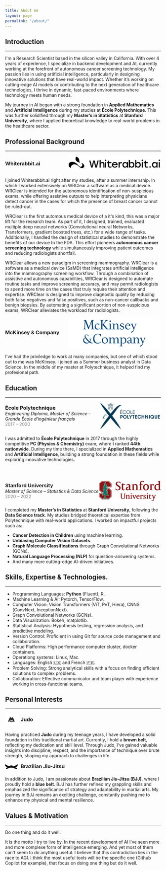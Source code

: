 ```yaml
---
title: About me
layout: page
permalink: "/about/"
---
```


## Introduction
---


I'm a Research Scientist based in the silicon valley in California.
With over 4 years of experience, I specialize in backend development and AI, currently working at the forefront of autonomous cancer screening technology. My passion lies in using artificial intelligence, particularly in designing innovative solutions that have real-world impact. Whether it’s working on cutting-edge AI models or contributing to the next generation of healthcare technologies, I thrive in dynamic, fast-paced environments where technology meets human needs.

My journey in AI began with a strong foundation in **Applied Mathematics** and **Artificial Intelligence** during my studies at **École Polytechnique**. This was further solidified through my **Master’s in Statistics** at **Stanford University**, where I applied theoretical knowledge to real-world problems in the healthcare sector.


## Professional Background
---

<div style="display: flex; align-items: center; justify-content: space-between; margin-bottom: 20px;">
  <h3 style="margin: 0;">Whiterabbit.ai</h3>
  <img src="/assets/images/whiterabbit.jpg" alt="Whiterabbit.ai" style="width: 300px; height: auto;">
</div>

I joined Whiterabbit.ai right after my studies, after a summer internship. In which I worked extensively on WRClear a software as a medical device. WRClear is intended for the autonomous identification of non-suspicious exams, while offering assistive outputs to help interpreting physicians detect cancer in the cases for which the presence of breast cancer cannot be ruled-out.

WRClear is the first automous medical device of a it's kind, this was a major lift for the research team. As part of it, I designed, trained, evaluated multiple deep neural networks (Convolutional neural Networks, Transformers, gradient boosted trees, etc.) for a wide range of tasks. Additionally, I handled the design of statistical studies to demonstrate the benefits of our device to the FDA. This effort pioneers **autonomous cancer screening technology** while simultaneously improving patient outcomes and reducing radiologists shortfall. 

WRClear allows a new paradigm in screening mammography. WRClear is a software as a medical device (SaMD) that integrates artificial intelligence into the mammography screening workflow. Through a combination of assistive and autonomous capabilities, WRClear is designed to automate routine tasks and improve screening accuracy, and may permit radiologists to spend more time on the cases that truly require their attention and expertise. WRClear is designed to improve diagnostic quality by reducing both false negatives and false positives, such as non-cancer callbacks and benign biopsies. By automating a significant portion of non-suspicious exams, WRClear alleviates the workload for radiologists.

<div style="display: flex; align-items: center; justify-content: space-between; margin-bottom: 20px;">
  <h3 style="margin: 0;">McKinsey & Company</h3>
  <img src="/assets/images/mckinsey.png" alt="McKinsey & Company" style="width: 300px; height: auto;">
</div>

I've had the priviledge to work at many companies, but one of which stood out to me was McKinsey. I joined as a Summer business analyst in Data Science. In the middle of my master at Polytechnique, it helped find my profesional path.


## Education
---

<div style="display: flex; align-items: center; justify-content: space-between; margin-bottom: 20px;">
  <div>
    <h3 style="margin: 0;">École Polytechnique</h3>
    <p style="margin: 0; font-style: italic;">Engineering Diploma, Master of Science – Grande École d'ingénieur français</p>
    <p style="margin: 0; color: gray;">2017 – 2020</p>
  </div>
  <img src="/assets/images/polytechnique.jpg" alt="École Polytechnique" style="width: 200px; height: auto;">
</div>

I was admitted to **École Polytechnique** in 2017 through the highly competitive **PC (Physics & Chemistry)** exam, where I ranked **44th nationwide**. During my time there, I specialized in **Applied Mathematics** and **Artificial Intelligence**, building a strong foundation in these fields while exploring innovative technologies.

<!-- Add extra space here -->
<div style="margin-bottom: 60px;"></div>

<div style="display: flex; align-items: center; justify-content: space-between; margin-bottom: 20px;">
  <div>
    <h3 style="margin: 0;">Stanford University</h3>
    <p style="margin: 0; font-style: italic;">Master of Science – Statistics & Data Science</p>
    <p style="margin: 0; color: gray;">2020 – 2022</p>
  </div>
  <img src="/assets/images/stanford-university-logo.png" alt="Stanford University" style="width: 200px; height: auto;">
</div>

I completed my **Master’s in Statistics** at **Stanford University**, following the **Data Science track**. My studies bridged theoretical expertise from Polytechnique with real-world applications. I worked on impactful projects such as:

- **Cancer Detection in Children** using machine learning.
- **Unbiasing Computer Vision Datasets**.
- **Graph Molecule Classifications** through Graph Convolutional Networks (GCNs).
- **Natural Language Processing (NLP)** for question-answering systems.
- And many more cutting-edge AI-driven initiatives.

## Skills, Expertise & Technologies.
---

- Programming Languages: **Python** (Fluent), R.
- Machine Learning & AI: Pytorch, TensorFlow.
- Computer Vision: Vision Transformers (ViT, PvT, Hiera), CNNS (ConvNext, InceptionNext).
- Graph Convolutional Networks (GCNs).
- Data Visualization: Bokeh, matplotlib.
- Statistical Analysis: Hypothesis testing, regression analysis, and predictive modeling.
- Version Control: Proficient in using Git for source code management and collaboration.
- Cloud Platforms: High performance computer cluster, docker containers.
- Operationg systems: Linux, Mac.
- Languages: English 🇺🇸 and French 🇫🇷.
- Problem Solving: Strong analytical skills with a focus on finding efficient solutions to complex problems.
- Collaboration: Effective communicator and team player with experience working in cross-functional teams.


## Personal Interests
---

<div style="display: flex; align-items: center; margin-bottom: 20px;">
  <img src="/assets/icons/judo_icon.png" alt="Judo Icon" style="width: 40px; height: auto; margin-right: 10px;">
  <h3 style="margin: 0;">Judo</h3>
</div>
<p>Having practiced <strong>Judo</strong> during my teenage years, I have developed a solid foundation in this traditional martial art. Currently, I hold a <strong>brown belt</strong>, reflecting my dedication and skill level. Through Judo, I've gained valuable insights into discipline, respect, and the importance of technique over brute strength, shaping my approach to challenges in life.</p>

<div style="display: flex; align-items: center; margin-bottom: 20px;">
  <img src="/assets/icons/bjj_icon.jpg" alt="Brazilian Jiu-Jitsu Icon" style="width: 40px; height: auto; margin-right: 10px;">
  <h3 style="margin: 0;">Brazilian Jiu-Jitsu</h3>
</div>
<p>In addition to Judo, I am passionate about <strong>Brazilian Jiu-Jitsu (BJJ)</strong>, where I proudly hold a <strong>blue belt</strong>. BJJ has further refined my grappling skills and emphasized the significance of strategy and adaptability in martial arts. My journey in BJJ remains an exciting challenge, constantly pushing me to enhance my physical and mental resilience.</p>

## Values & Motivation
---

Do one thing and do it well.

It is the motto I try to live by. In the recent development of AI I've seen more and more complexe form of intelligence emerging. And yet most of them can't seem to do anything useful. I believe that this contradiction lies in the race to AGI.
I think the most useful tools will be the specific one (Github Copilot for example), that focus on doing one thing but do it well.
